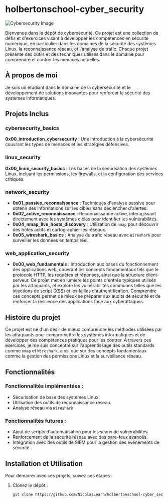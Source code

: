 # holbertonschool-cyber_security

![Cybersecurity Image](https://datascientest.com/wp-content/uploads/2021/04/DALL%C2%B7E-2024-01-23-17.44.21-Creation-dune-illustration-plus-specifique-a-la-cybersecurite-pour-un-article-en-format-16_9.-Limage-doit-evoquer-clairement-la-cybersecurite-avec-.png)

Bienvenue dans le dépôt de cybersécurité. Ce projet est une collection de défis et d'exercices visant à développer les compétences en sécurité numérique, en particulier dans les domaines de la sécurité des systèmes Linux, la reconnaissance réseau, et l'analyse de trafic. Chaque projet présente des outils et des techniques utilisés dans le domaine pour comprendre et contrer les menaces actuelles.

## À propos de moi

Je suis un étudiant dans le domaine de la cybersécurité et le développement de solutions innovantes pour renforcer la sécurité des systèmes informatiques.

## Projets Inclus

### cybersecurity_basics
**0x00_introduction_cybersecurity** : Une introduction à la cybersécurité couvrant les types de menaces et les stratégies défensives.

### linux_security
**0x00_linux_security_basics** : Les bases de la sécurisation des systèmes Linux, incluant les permissions, les firewalls, et la configuration des services critiques.

### network_security
- **0x01_passive_reconnaissance** : Techniques d'analyse passive pour obtenir des informations sur les cibles sans déclencher d'alertes.
- **0x02_active_reconnaissance** : Reconnaissance active, interagissant directement avec les systèmes cibles pour identifier les vulnérabilités.
- **0x04_nmap_live_hosts_discovery** : Utilisation de `nmap` pour découvrir des hôtes actifs et cartographier les réseaux.
- **0x05_wireshark_basics** : Analyse du trafic réseau avec `Wireshark` pour surveiller les données en temps réel.

### web_application_security
- **0x00_web_fundamentals** : Introduction aux bases du fonctionnement des applications web, couvrant les concepts fondamentaux tels que le protocole HTTP, les requêtes et réponses, ainsi que la structure client-serveur. Ce projet met en lumière les points d'entrée typiques utilisés par les attaquants, et explore les vulnérabilités communes telles que les injections de script (XSS) et les failles d'authentification. Comprendre ces concepts permet de mieux se préparer aux audits de sécurité et de renforcer la résilience des applications face aux cyberattaques.

## Histoire du projet

Ce projet est né d'un désir de mieux comprendre les méthodes utilisées par les attaquants pour compromettre les systèmes informatiques et de développer des compétences pratiques pour les contrer. À travers ces exercices, je me suis concentré sur l'apprentissage des outils standards comme `nmap` et `Wireshark`, ainsi que sur des concepts fondamentaux comme la gestion des permissions Linux et la surveillance réseau.

## Fonctionnalités

### Fonctionnalités implémentées :
- Sécurisation de base des systèmes Linux.
- Utilisation des outils de reconnaissance réseau.
- Analyse réseau via `Wireshark`.

### Fonctionnalités futures :
- Ajout de scripts d'automatisation pour les scans de vulnérabilités.
- Renforcement de la sécurité réseau avec des pare-feux avancés.
- Intégration avec des outils de SIEM pour la gestion des événements de sécurité.

## Installation et Utilisation

Pour démarrer avec ces projets, suivez ces étapes :

1. Clonez le dépôt :
   ```bash
   git clone https://github.com/NicolasLearn/holbertonschool-cyber_security.git
